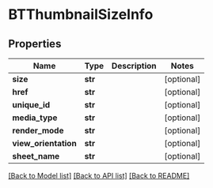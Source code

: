 # BTThumbnailSizeInfo

## Properties
Name | Type | Description | Notes
------------ | ------------- | ------------- | -------------
**size** | **str** |  | [optional] 
**href** | **str** |  | [optional] 
**unique_id** | **str** |  | [optional] 
**media_type** | **str** |  | [optional] 
**render_mode** | **str** |  | [optional] 
**view_orientation** | **str** |  | [optional] 
**sheet_name** | **str** |  | [optional] 

[[Back to Model list]](../README.md#documentation-for-models) [[Back to API list]](../README.md#documentation-for-api-endpoints) [[Back to README]](../README.md)


